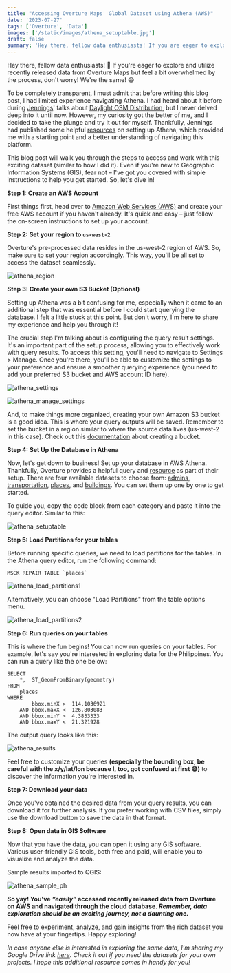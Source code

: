 ```yaml
---
title: "Accessing Overture Maps' Global Dataset using Athena (AWS)"
date: '2023-07-27'
tags: ['Overture', 'Data']
images: ['/static/images/athena_setuptable.jpg']
draft: false
summary: 'Hey there, fellow data enthusiasts! If you are eager to explore and utilize recently released data from Overture Maps but feel a bit overwhelmed by the process, this blog post will walk you through the steps to access and work with this exciting dataset.'
---
```


Hey there, fellow data enthusiasts! 👋 If you're eager to explore and utilize recently released data from Overture Maps but feel a bit overwhelmed by the process, don't worry! We're the same! 😅

To be completely transparent, I must admit that before writing this blog post, I had limited experience navigating Athena. I had heard about it before during [Jennings](https://twitter.com/jennings_in_geo)' talks about [Daylight OSM Distribution](https://aws.amazon.com/blogs/publicsector/querying-daylight-openstreetmap-distribution-amazon-athena/), but I never delved deep into it until now. However, my curiosity got the better of me, and I decided to take the plunge and try it out for myself. Thankfully, Jennings had published some helpful [resources](https://github.com/jenningsanderson/aws-athena-workshop) on setting up Athena, which provided me with a starting point and a better understanding of navigating this platform.

This blog post will walk you through the steps to access and work with this exciting dataset (similar to how I did it). Even if you're new to Geographic Information Systems (GIS), fear not – I've got you covered with simple instructions to help you get started. So, let's dive in!

**Step 1: Create an AWS Account**

First things first, head over to [Amazon Web Services (AWS)](https://aws.amazon.com/?nc2=h_lg) and create your free AWS account if you haven't already. It's quick and easy – just follow the on-screen instructions to set up your account.

**Step 2: Set your region to `us-west-2`**

Overture's pre-processed data resides in the us-west-2 region of AWS. So, make sure to set your region accordingly. This way, you'll be all set to access the dataset seamlessly.

![athena_region](/static/images/athena_region.png)

**Step 3: Create your own S3 Bucket (Optional)**

Setting up Athena was a bit confusing for me, especially when it came to an additional step that was essential before I could start querying the database. I felt a little stuck at this point. But don't worry, I'm here to share my experience and help you through it!

The crucial step I'm talking about is configuring the query result settings. It's an important part of the setup process, allowing you to effectively work with query results. To access this setting, you'll need to navigate to Settings > Manage. Once you're there, you'll be able to customize the settings to your preference and ensure a smoother querying experience (you need to add your preferred S3 bucket and AWS account ID here).

![athena_settings](/static/images/athena_settings.png)

![athena_manage_settings](/static/images/athena_manage_settings.png)

And, to make things more organized, creating your own Amazon S3 bucket is a good idea. This is where your query outputs will be saved. Remember to set the bucket in a region similar to where the source data lives (us-west-2 in this case). Check out this [documentation](https://docs.aws.amazon.com/AmazonS3/latest/userguide/create-bucket-overview.html) about creating a bucket.

**Step 4: Set Up the Database in Athena**

Now, let's get down to business! Set up your database in AWS Athena. Thankfully, Overture provides a helpful query and [resource](https://github.com/OvertureMaps/data/tree/main) as part of their setup. There are four available datasets to choose from: [admins](https://github.com/OvertureMaps/data/blob/main/athena_setup_queries.sql#L20), [transportation](https://github.com/OvertureMaps/data/blob/main/athena_setup_queries.sql#L107), [places](https://github.com/OvertureMaps/data/blob/main/athena_setup_queries.sql#L77), and [buildings](https://github.com/OvertureMaps/data/blob/main/athena_setup_queries.sql#L51). You can set them up one by one to get started.

To guide you, copy the code block from each category and paste it into the query editor. Similar to this:

![athena_setuptable](/static/images/athena_setuptable.png)

**Step 5: Load Partitions for your tables**

Before running specific queries, we need to load partitions for the tables. In the Athena query editor, run the following command:

```
MSCK REPAIR TABLE `places`
```

![athena_load_partitions1](/static/images/athena_load_partitions1.png)

Alternatively, you can choose "Load Partitions" from the table options menu.

![athena_load_partitions2](/static/images/athena_load_partitions2.png)

**Step 6: Run queries on your tables**

This is where the fun begins! You can now run queries on your tables. For example, let's say you're interested in exploring data for the Philippines. You can run a query like the one below:

```
SELECT
    *,  ST_GeomFromBinary(geometry)
FROM
    places
WHERE
        bbox.minX >  114.1036921
    AND bbox.maxX <  126.803083
    AND bbox.minY >  4.3833333
    AND bbox.maxY <  21.321928
```

The output query looks like this:

![athena_results](/static/images/athena_results.png)

Feel free to customize your queries **(especially the bounding box, be careful with the x/y/lat/lon because I, too, got confused at first 😅)** to discover the information you're interested in.

**Step 7: Download your data**

Once you've obtained the desired data from your query results, you can download it for further analysis. If you prefer working with CSV files, simply use the download button to save the data in that format.

**Step 8: Open data in GIS Software**

Now that you have the data, you can open it using any GIS software. Various user-friendly GIS tools, both free and paid, will enable you to visualize and analyze the data.

Sample results imported to QGIS:

![athena_sample_ph](/static/images/athena_sample_ph.png)

**So yay! You've _“easily”_ accessed recently released data from Overture on AWS and navigated through the cloud database. _Remember, data exploration should be an exciting journey, not a daunting one._**

Feel free to experiment, analyze, and gain insights from the rich dataset you now have at your fingertips. Happy exploring!

_In case anyone else is interested in exploring the same data, I'm sharing my Google Drive link [here](https://drive.google.com/drive/folders/11iFT4dM-CRtzhJOlrEq9WyFMGtEj1eSH?usp=sharing). Check it out if you need the datasets for your own projects. I hope this additional resource comes in handy for you!_
